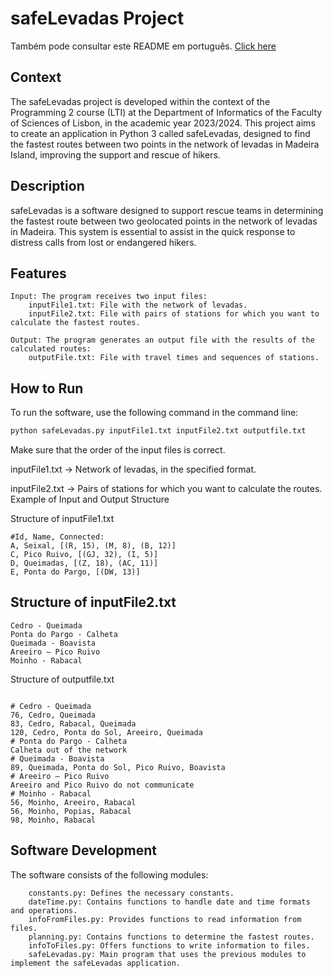 # safeLevadas Project

Também pode consultar este README em português. [Click here](README-PT.md)

## Context

The safeLevadas project is developed within the context of the Programming 2 course (LTI) at the Department of Informatics of the Faculty of Sciences of Lisbon, in the academic year 2023/2024. This project aims to create an application in Python 3 called safeLevadas, designed to find the fastest routes between two points in the network of levadas in Madeira Island, improving the support and rescue of hikers.

## Description

safeLevadas is a software designed to support rescue teams in determining the fastest route between two geolocated points in the network of levadas in Madeira. This system is essential to assist in the quick response to distress calls from lost or endangered hikers.

## Features

    Input: The program receives two input files:
        inputFile1.txt: File with the network of levadas.
        inputFile2.txt: File with pairs of stations for which you want to calculate the fastest routes.

    Output: The program generates an output file with the results of the calculated routes:
        outputFile.txt: File with travel times and sequences of stations.

## How to Run

To run the software, use the following command in the command line:

```bash
python safeLevadas.py inputFile1.txt inputFile2.txt outputfile.txt
```
Make sure that the order of the input files is correct.

inputFile1.txt -> Network of levadas, in the specified format.

inputFile2.txt -> Pairs of stations for which you want to calculate the routes.
Example of Input and Output Structure

Structure of inputFile1.txt
```less
#Id, Name, Connected:
A, Seixal, [(R, 15), (M, 8), (B, 12)]
C, Pico Ruivo, [(GJ, 32), (I, 5)]
D, Queimadas, [(Z, 18), (AC, 11)]
E, Ponta do Pargo, [(DW, 13)]
```

## Structure of inputFile2.txt

```less
Cedro - Queimada
Ponta do Pargo - Calheta
Queimada - Boavista
Areeiro – Pico Ruivo
Moinho - Rabacal
```

Structure of outputfile.txt

```less

# Cedro - Queimada
76, Cedro, Queimada
83, Cedro, Rabacal, Queimada
120, Cedro, Ponta do Sol, Areeiro, Queimada
# Ponta do Pargo - Calheta
Calheta out of the network
# Queimada - Boavista
89, Queimada, Ponta do Sol, Pico Ruivo, Boavista
# Areeiro – Pico Ruivo
Areeiro and Pico Ruivo do not communicate
# Moinho - Rabacal
56, Moinho, Areeiro, Rabacal
56, Moinho, Popias, Rabacal
98, Moinho, Rabacal
```

## Software Development

The software consists of the following modules:
```less
    constants.py: Defines the necessary constants.
    dateTime.py: Contains functions to handle date and time formats and operations.
    infoFromFiles.py: Provides functions to read information from files.
    planning.py: Contains functions to determine the fastest routes.
    infoToFiles.py: Offers functions to write information to files.
    safeLevadas.py: Main program that uses the previous modules to implement the safeLevadas application.
```
